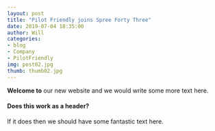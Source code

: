 ```yaml
---
layout: post
title: "Pilot Friendly joins Spree Forty Three"
date: 2019-07-04 18:35:00
author: Will
categories:
- blog
- Company
- PilotFriendly
img: post02.jpg
thumb: thumb02.jpg
---
```


<b>Welcome to</b> our new website and we would write some more text here.

#### Does this work as a header?
If it does then we should have some fantastic text here.
